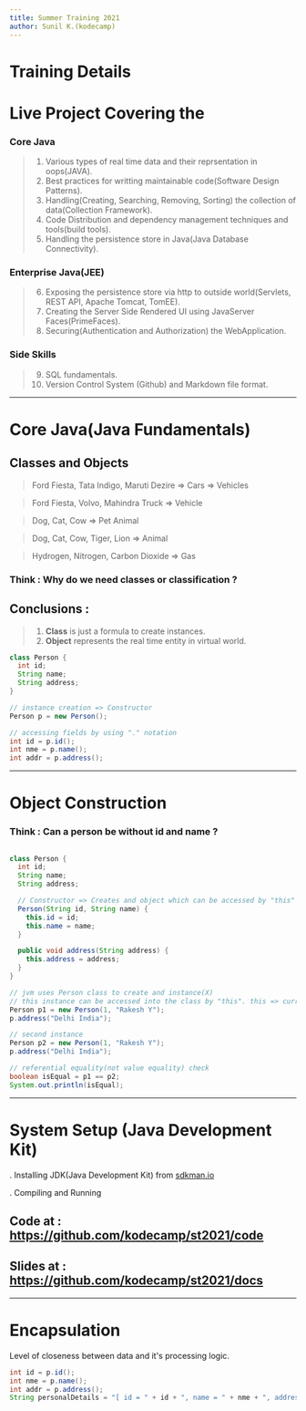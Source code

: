 ```yaml
---
title: Summer Training 2021
author: Sunil K.(kodecamp)
---
```


# Training Details

# Live Project Covering the
### Core Java
> 1. Various types of real time data and their reprsentation in oops(JAVA).
> 2. Best practices for writting maintainable code(Software Design Patterns).
> 3. Handling(Creating, Searching, Removing, Sorting) the collection of data(Collection Framework).
> 4. Code Distribution and dependency management techniques and tools(build tools).
> 5. Handling the persistence store in Java(Java Database Connectivity).

### Enterprise Java(JEE)
> 6. Exposing the persistence store via http to outside world(Servlets, REST API, Apache Tomcat, TomEE).
> 7. Creating the Server Side Rendered UI using JavaServer Faces(PrimeFaces).
> 8. Securing(Authentication and Authorization) the WebApplication.

### Side Skills
> 9. SQL fundamentals.
> 10. Version Control System (Github) and Markdown file format.

---

# Core Java(Java Fundamentals)

## Classes and Objects

> Ford Fiesta, Tata Indigo, Maruti Dezire => Cars => Vehicles

> Ford Fiesta, Volvo, Mahindra Truck => Vehicle

> Dog, Cat, Cow => Pet Animal

> Dog, Cat, Cow, Tiger, Lion => Animal

> Hydrogen, Nitrogen, Carbon Dioxide => Gas

### Think : Why do we need classes or classification ?

## Conclusions :
> 1. **Class** is just a formula to create instances.
> 2. **Object** represents the real time entity in virtual world.

```java
class Person {
  int id;
  String name;
  String address;
}

// instance creation => Constructor
Person p = new Person();

// accessing fields by using "." notation
int id = p.id();
int nme = p.name();
int addr = p.address();

```

---

# Object Construction

### Think : Can a person be without id and name ?

```java

class Person {
  int id;
  String name;
  String address;

  // Constructor => Creates and object which can be accessed by "this"
  Person(String id, String name) {
    this.id = id;
    this.name = name;
  }

  public void address(String address) {
    this.address = address;
  }
}

// jvm uses Person class to create and instance(X)
// this instance can be accessed into the class by "this". this => current instance of Person
Person p1 = new Person(1, "Rakesh Y");
p.address("Delhi India");

// second instance
Person p2 = new Person(1, "Rakesh Y");
p.address("Delhi India");

// referential equality(not value equality) check
boolean isEqual = p1 == p2;
System.out.println(isEqual);
```

---

# System Setup (Java Development Kit)

. Installing JDK(Java Development Kit) from [sdkman.io](https://sdkman.io)

. Compiling and Running

## Code at   : https://github.com/kodecamp/st2021/code
## Slides at : https://github.com/kodecamp/st2021/docs

---

# Encapsulation

Level of closeness between data and it's processing logic.

```java
int id = p.id();
int nme = p.name();
int addr = p.address();
String personalDetails = "[ id = " + id + ", name = " + nme + ", address = " + addr + "]";
```


